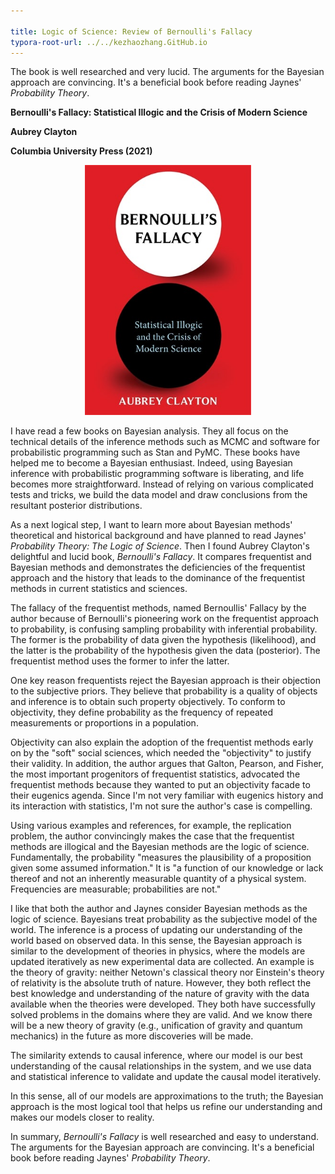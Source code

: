 ```yaml
---

title: Logic of Science: Review of Bernoulli's Fallacy
typora-root-url: ../../kezhaozhang.GitHub.io
---
```


The book is well researched and very lucid. The arguments for the Bayesian approach are convincing. It's a beneficial book before reading Jaynes' *Probability Theory*.

**Bernoulli's Fallacy:  Statistical Illogic and the Crisis of Modern Science**

**Aubrey Clayton**

**Columbia University Press (2021)**



<figure>
 <center>
  <img src="/assets/images/fallacy_book_cover.jpeg", height="400">
 </center>
</figure>



I have read a few books on Bayesian analysis. They all focus on the technical details of the inference methods such as MCMC and software for probabilistic programming such as Stan and PyMC.  These books have helped me to become a Bayesian enthusiast.  Indeed, using Bayesian inference with probabilistic programming software is liberating, and life becomes more straightforward. Instead of relying on various complicated tests and tricks, we build the data model and draw conclusions from the resultant posterior distributions.

As a next logical step, I want to learn more about Bayesian methods' theoretical and historical background and have planned to read Jaynes' *Probability Theory: The Logic of Science*. Then I found Aubrey Clayton's delightful and lucid book, *Bernoulli's Fallacy*. It compares frequentist and Bayesian methods and demonstrates the deficiencies of the frequentist approach and the history that leads to the dominance of the frequentist methods in current statistics and sciences.   

The fallacy of the frequentist methods, named Bernoullis' Fallacy by the author because of Bernoulli's pioneering work on the frequentist approach to probability, is confusing sampling probability with inferential probability. The former is the probability of data given the hypothesis (likelihood), and the latter is the probability of the hypothesis given the data (posterior). The frequentist method uses the former to infer the latter. 

One key reason frequentists reject the Bayesian approach is their objection to the subjective priors.  They believe that probability is a quality of objects and inference is to obtain such property objectively. To conform to objectivity, they define probability as the frequency of repeated measurements or proportions in a population. 

Objectivity can also explain the adoption of the frequentist methods early on by the "soft" social sciences, which needed the "objectivity" to justify their validity. In addition, the author argues that Galton, Pearson, and Fisher, the most important progenitors of frequentist statistics, advocated the frequentist methods because they wanted to put an objectivity facade to their eugenics agenda. Since I'm not very familiar with eugenics history and its interaction with statistics, I'm not sure the author's case is compelling. 

Using various examples and references, for example, the replication problem, the author convincingly makes the case that the frequentist methods are illogical and the Bayesian methods are the logic of science. Fundamentally, the probability "measures the plausibility of a proposition given some assumed information." It is "a function of our knowledge or lack thereof and not an inherently measurable quantity of a physical system. Frequencies are measurable; probabilities are not."

I like that both the author and Jaynes consider Bayesian methods as the logic of science. Bayesians treat probability as the subjective model of the world. The inference is a process of updating our understanding of the world based on observed data. In this sense, the Bayesian approach is similar to the development of theories in physics, where the models are updated iteratively as new experimental data are collected. An example is the theory of gravity: neither Netown's classical theory nor Einstein's theory of relativity is the absolute truth of nature. However, they both reflect the best knowledge and understanding of the nature of gravity with the data available when the theories were developed. They both have successfully solved problems in the domains where they are valid. And we know there will be a new theory of gravity (e.g., unification of gravity and quantum mechanics) in the future as more discoveries will be made.  

The similarity extends to causal inference, where our model is our best understanding of the causal relationships in the system, and we use data and statistical inference to validate and update the causal model iteratively.

In this sense, all of our models are approximations to the truth; the Bayesian approach is the most logical tool that helps us refine our understanding and makes our models closer to reality.

In summary, *Bernoulli's Fallacy* is well researched and easy to understand. The arguments for the Bayesian approach are convincing. It's a beneficial book before reading Jaynes' *Probability Theory*.